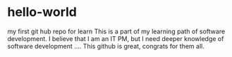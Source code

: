 # hello-world
my first git hub repo for learn
This is a part of my learning path of software development.
I believe that I am an IT PM, but I need deeper knowledge of software development ....
This github is great, congrats for them all.
